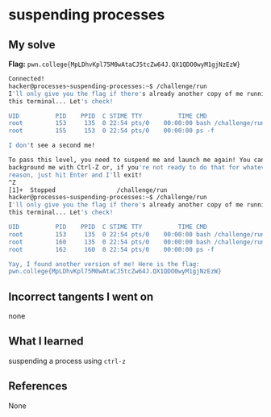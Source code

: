 # suspending processes

## My solve
**Flag:** `pwn.college{MpLDhvKpl75M0wAtaCJ5tcZw64J.QX1QDO0wyM1gjNzEzW}`

```bash
Connected!                                                                        
hacker@processes~suspending-processes:~$ /challenge/run
I'll only give you the flag if there's already another copy of me running in 
this terminal... Let's check!

UID          PID    PPID  C STIME TTY          TIME CMD
root         153     135  0 22:54 pts/0    00:00:00 bash /challenge/run
root         155     153  0 22:54 pts/0    00:00:00 ps -f

I don't see a second me!

To pass this level, you need to suspend me and launch me again! You can 
background me with Ctrl-Z or, if you're not ready to do that for whatever 
reason, just hit Enter and I'll exit!
^Z
[1]+  Stopped                 /challenge/run
hacker@processes~suspending-processes:~$ /challenge/run
I'll only give you the flag if there's already another copy of me running in 
this terminal... Let's check!

UID          PID    PPID  C STIME TTY          TIME CMD
root         153     135  0 22:54 pts/0    00:00:00 bash /challenge/run
root         160     135  0 22:54 pts/0    00:00:00 bash /challenge/run
root         162     160  0 22:54 pts/0    00:00:00 ps -f

Yay, I found another version of me! Here is the flag:
pwn.college{MpLDhvKpl75M0wAtaCJ5tcZw64J.QX1QDO0wyM1gjNzEzW}

```

## Incorrect tangents I went on
none

## What I learned
suspending a process using `ctrl-z`

## References 
None
